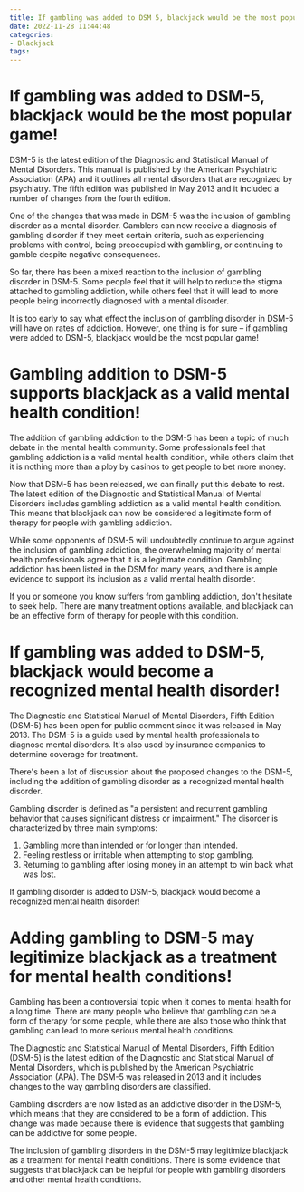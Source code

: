 ```yaml
---
title: If gambling was added to DSM 5, blackjack would be the most popular game!
date: 2022-11-28 11:44:48
categories:
- Blackjack
tags:
---
```



#  If gambling was added to DSM-5, blackjack would be the most popular game!

 DSM-5 is the latest edition of the Diagnostic and Statistical Manual of Mental Disorders. This manual is published by the American Psychiatric Association (APA) and it outlines all mental disorders that are recognized by psychiatry. The fifth edition was published in May 2013 and it included a number of changes from the fourth edition.

One of the changes that was made in DSM-5 was the inclusion of gambling disorder as a mental disorder. Gamblers can now receive a diagnosis of gambling disorder if they meet certain criteria, such as experiencing problems with control, being preoccupied with gambling, or continuing to gamble despite negative consequences.

So far, there has been a mixed reaction to the inclusion of gambling disorder in DSM-5. Some people feel that it will help to reduce the stigma attached to gambling addiction, while others feel that it will lead to more people being incorrectly diagnosed with a mental disorder.

It is too early to say what effect the inclusion of gambling disorder in DSM-5 will have on rates of addiction. However, one thing is for sure – if gambling were added to DSM-5, blackjack would be the most popular game!

#  Gambling addition to DSM-5 supports blackjack as a valid mental health condition!

The addition of gambling addiction to the DSM-5 has been a topic of much debate in the mental health community. Some professionals feel that gambling addiction is a valid mental health condition, while others claim that it is nothing more than a ploy by casinos to get people to bet more money.

Now that DSM-5 has been released, we can finally put this debate to rest. The latest edition of the Diagnostic and Statistical Manual of Mental Disorders includes gambling addiction as a valid mental health condition. This means that blackjack can now be considered a legitimate form of therapy for people with gambling addiction.

While some opponents of DSM-5 will undoubtedly continue to argue against the inclusion of gambling addiction, the overwhelming majority of mental health professionals agree that it is a legitimate condition. Gambling addiction has been listed in the DSM for many years, and there is ample evidence to support its inclusion as a valid mental health disorder.

If you or someone you know suffers from gambling addiction, don't hesitate to seek help. There are many treatment options available, and blackjack can be an effective form of therapy for people with this condition.

#  If gambling was added to DSM-5, blackjack would become a recognized mental health disorder!

The Diagnostic and Statistical Manual of Mental Disorders, Fifth Edition (DSM-5) has been open for public comment since it was released in May 2013. The DSM-5 is a guide used by mental health professionals to diagnose mental disorders. It's also used by insurance companies to determine coverage for treatment.

There's been a lot of discussion about the proposed changes to the DSM-5, including the addition of gambling disorder as a recognized mental health disorder.

Gambling disorder is defined as "a persistent and recurrent gambling behavior that causes significant distress or impairment." The disorder is characterized by three main symptoms:

1. Gambling more than intended or for longer than intended.
2. Feeling restless or irritable when attempting to stop gambling.
3. Returning to gambling after losing money in an attempt to win back what was lost.

If gambling disorder is added to DSM-5, blackjack would become a recognized mental health disorder!

#  Adding gambling to DSM-5 may legitimize blackjack as a treatment for mental health conditions!

Gambling has been a controversial topic when it comes to mental health for a long time. There are many people who believe that gambling can be a form of therapy for some people, while there are also those who think that gambling can lead to more serious mental health conditions.

The Diagnostic and Statistical Manual of Mental Disorders, Fifth Edition (DSM-5) is the latest edition of the Diagnostic and Statistical Manual of Mental Disorders, which is published by the American Psychiatric Association (APA). The DSM-5 was released in 2013 and it includes changes to the way gambling disorders are classified.

Gambling disorders are now listed as an addictive disorder in the DSM-5, which means that they are considered to be a form of addiction. This change was made because there is evidence that suggests that gambling can be addictive for some people.

The inclusion of gambling disorders in the DSM-5 may legitimize blackjack as a treatment for mental health conditions. There is some evidence that suggests that blackjack can be helpful for people with gambling disorders and other mental health conditions.